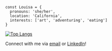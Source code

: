 ```
const Louisa = {
  pronouns: 'she/her',
  location: 'California',
  interests: ['art', 'adventuring', 'eating']
}
```

[![Top Langs](https://github-readme-stats.vercel.app/api/top-langs/?username=anuraghazra&layout=compact)](https://github.com/anuraghazra/github-readme-stats)

Connect with me via [email](mailto:louieshing@gmail.com) or [LinkedIn](https://www.linkedin.com/in/louisa-shing/)!

<!-- links to social media icons -->
[3.2]: https://raw.githubusercontent.com/MartinHeinz/MartinHeinz/master/linkedin-3-16.png (LinkedIn icon without padding)

<!-- links to your social media accounts -->
[3]: https://www.linkedin.com/in/louisa-shing/

<!-- Resources -->
<!-- Shields: https://shields.io/ -->
<!-- Awesome GitHub Profile README: https://github.com/abhisheknaiidu/awesome-github-profile-readme -->

